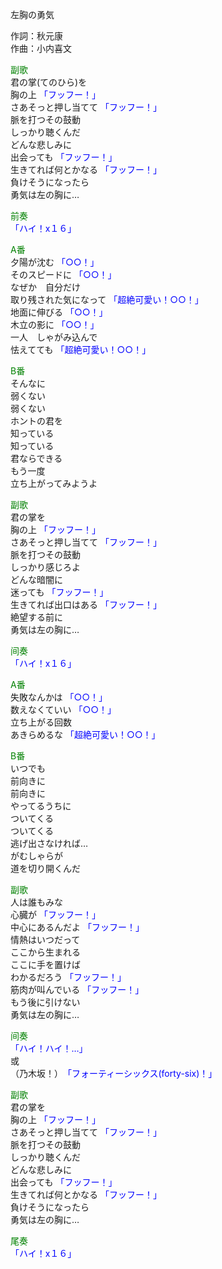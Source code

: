 左胸の勇気  
  
作詞：秋元康  
作曲：小内喜文  
  
<font color=green>副歌</font>  
君の掌(てのひら)を  
胸の上 <font color=blue>「フッフー！」</font>   
さあそっと押し当てて <font color=blue>「フッフー！」</font>   
脈を打つその鼓動  
しっかり聴くんだ  
どんな悲しみに  
出会っても <font color=blue>「フッフー！」</font>   
生きてれば何とかなる <font color=blue>「フッフー！」</font>   
負けそうになったら  
勇気は左の胸に…  
  
<font color=green>前奏</font>  
<font color=blue>「ハイ！x１６」</font>   
  
<font color=green>A番</font>  
夕陽が沈む <font color=blue>「○○！」</font>   
そのスピードに <font color=blue>「○○！」</font>   
なぜか　自分だけ  
取り残された気になって <font color=blue>「超絶可愛い！○○！」</font>   
地面に伸びる <font color=blue>「○○！」</font>   
木立の影に <font color=blue>「○○！」</font>   
一人　しゃがみ込んで  
怯えてても <font color=blue>「超絶可愛い！○○！」</font>   
  
<font color=green>B番</font>  
そんなに  
弱くない  
弱くない  
ホントの君を  
知っている  
知っている  
君ならできる  
もう一度  
立ち上がってみようよ  
  
<font color=green>副歌</font>  
君の掌を  
胸の上 <font color=blue>「フッフー！」</font>   
さあそっと押し当てて <font color=blue>「フッフー！」</font>   
脈を打つその鼓動  
しっかり感じろよ  
どんな暗闇に  
迷っても <font color=blue>「フッフー！」</font>   
生きてれば出口はある <font color=blue>「フッフー！」</font>   
絶望する前に  
勇気は左の胸に…  
  
<font color=green>间奏</font>  
<font color=blue>「ハイ！x１６」</font>   
  
<font color=green>A番</font>  
失敗なんかは <font color=blue>「○○！」</font>   
数えなくていい <font color=blue>「○○！」</font>   
立ち上がる回数  
あきらめるな <font color=blue>「超絶可愛い！○○！」</font>   
  
<font color=green>B番</font>  
いつでも  
前向きに  
前向きに  
やってるうちに  
ついてくる  
ついてくる  
逃げ出さなければ…  
がむしゃらが  
道を切り開くんだ  
  
<font color=green>副歌</font>  
人は誰もみな  
心臓が <font color=blue>「フッフー！」</font>   
中心にあるんだよ <font color=blue>「フッフー！」</font>   
情熱はいつだって  
ここから生まれる  
ここに手を置けば  
わかるだろう <font color=blue>「フッフー！」</font>   
筋肉が叫んでいる <font color=blue>「フッフー！」</font>   
もう後に引けない  
勇気は左の胸に…  
  
<font color=green>间奏</font>  
<font color=blue>「ハイ！ハイ！…」</font>   
或  
（乃木坂！）　<font color=blue>「フォーティーシックス(forty-six)！」</font>  
  
<font color=green>副歌</font>  
君の掌を  
胸の上 <font color=blue>「フッフー！」</font>   
さあそっと押し当てて <font color=blue>「フッフー！」</font>   
脈を打つその鼓動  
しっかり聴くんだ  
どんな悲しみに  
出会っても <font color=blue>「フッフー！」</font>   
生きてれば何とかなる <font color=blue>「フッフー！」</font>   
負けそうになったら  
勇気は左の胸に…  
  
<font color=green>尾奏</font>  
<font color=blue>「ハイ！x１６」</font>   
